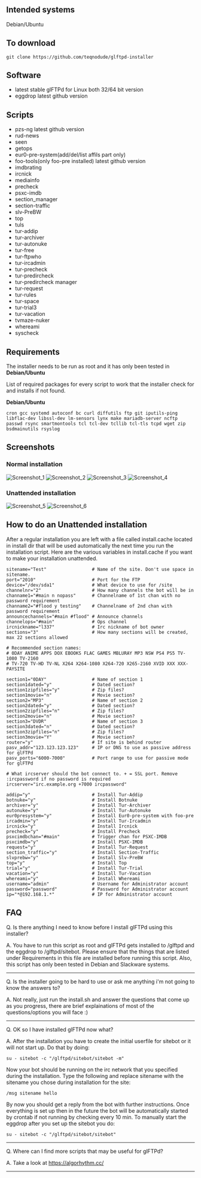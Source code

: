 ## Intended systems

Debian/Ubuntu

## To download

``` 
git clone https://github.com/teqnodude/glftpd-installer
```

## Software

*  latest stable glFTPd for Linux both 32/64 bit version
*  eggdrop latest github version

## Scripts

*  pzs-ng latest github version 
*  rud-news
*  seen
*  getops
*  eur0-pre-system(add/del/list affils part only)
*  foo-tools(only foo-pre installed) latest github version
*  imdbrating
*  ircnick
*  mediainfo
*  precheck
*  psxc-imdb
*  section_manager
*  section-traffic
*  slv-PreBW
*  top
*  tuls
*  tur-addip
*  tur-archiver
*  tur-autonuke
*  tur-free
*  tur-ftpwho
*  tur-ircadmin
*  tur-precheck
*  tur-predircheck
*  tur-predircheck manager
*  tur-request
*  tur-rules
*  tur-space
*  tur-trial3
*  tur-vacation
*  tvmaze-nuker
*  whereami
*  syscheck


## Requirements

The installer needs to be run as root and it has only been tested in **Debian/Ubuntu**

List of required packages for every script to work that the installer check for and installs if not found.

**Debian/Ubuntu**
``` 
cron gcc systemd autoconf bc curl diffutils ftp git iputils-ping libflac-dev libssl-dev lm-sensors lynx make mariadb-server ncftp passwd rsync smartmontools tcl tcl-dev tcllib tcl-tls tcpd wget zip bsdmainutils rsyslog
``` 
## Screenshots

### Normal installation

![Screenshot_1](https://github.com/teqnodude/glftpd-installer/assets/36924638/af283a70-7445-47f0-92fb-91b87aea06c1)
![Screenshot_2](https://github.com/teqnodude/glftpd-installer/assets/36924638/ffcf7274-1de5-4e82-8c69-ba9f55450a3d)
![Screenshot_3](https://github.com/teqnodude/glftpd-installer/assets/36924638/a13f4665-5ade-4c75-8f9d-41861e91b898)
![Screenshot_4](https://github.com/teqnodude/glftpd-installer/assets/36924638/014d40b3-9353-40bf-974d-6af3ade9265f)

### Unattended installation

![Screenshot_5](https://github.com/teqnodude/glftpd-installer/assets/36924638/784c4698-ac20-4210-8581-0f89dac0cbd4)
![Screenshot_6](https://github.com/teqnodude/glftpd-installer/assets/36924638/0db1bb75-cdbd-43ea-9586-afceb517e2b3)

## How to do an Unattended installation

After a regular installation you are left with a file called install.cache located in install dir that will be used automatically the next time you run the installation script. Here are the various variables in install.cache if you want to make your installation unattended.

```
sitename="Test" 				# Name of the site. Don't use space in sitename. 
port="2010" 					# Port for the FTP
device="/dev/sda1" 				# What device to use for /site
channelnr="2" 					# How many channels the bot will be in
channame1="#main n nopass" 		# Channelname of 1st chan with no password requirement
channame2="#flood y testing" 	# Channelname of 2nd chan with password requirement
announcechannels="#main #flood" # Announce channels
channelops="#main" 				# Ops channel 
ircnickname="l337" 				# Irc nickname of bot owner
sections="3" 					# How many sections will be created, max 22 sections allowed

# Recommended section names: 
# 0DAY ANIME APPS DOX EBOOKS FLAC GAMES MBLURAY MP3 NSW PS4 PS5 TV-1080 TV-2160 
# TV-720 TV-HD TV-NL X264 X264-1080 X264-720 X265-2160 XVID XXX XXX-PAYSITE

section1="0DAY" 				# Name of section 1
section1dated="y" 				# Dated section?
section1zipfiles="y" 			# Zip files?
section1movie="n" 				# Movie section?
section2="MP3" 					# Name of section 2
section2dated="y" 				# Dated section?
section2zipfiles="n" 			# Zip files?
section2movie="n" 				# Movie section?
section3="DVDR" 				# Name of section 3 
section3dated="n" 				# Dated section?
section3zipfiles="n" 			# Zip files?
section3movie="Y" 				# Movie section?
router="y" 						# If site is behind router
pasv_addr="123.123.123.123" 	# IP or DNS to use as passive address for glFTPd
pasv_ports="6000-7000" 			# Port range to use for passive mode for glFTPd

# What ircserver should the bot connect to. + = SSL port. Remove :ircpassword if no password is required
ircserver="irc.example.org +7000 ircpassword" 

addip="y" 						# Install Tur-Addip
botnuke="y" 					# Install Botnuke
archiver="y"				 	# Install Tur-Archiver
autonuke="y" 					# Install Tur-Autonuke
eur0presystem="y" 				# Install Eur0-pre-system with foo-pre
ircadmin="y" 					# Install Tur-Ircadmin
ircnick="y" 					# Install Ircnick
precheck="y" 					# Install Precheck
psxcimdbchan="#main" 			# Trigger chan for PSXC-IMDB
psxcimdb="y" 					# Install PSXC-IMDB
request="y" 					# Install Tur-Request
section_traffic="y" 			# Install Section-Traffic
slvprebw="y" 					# Install Slv-PreBW
top="y" 						# Install Top
trial="y" 						# Install Tur-Trial
vacation="y" 					# Install Tur-Vacation
whereami="y" 					# Install Whereami
username="admin" 				# Username for Administrator account
password="password" 			# Password for Administrator account
ip="*@192.168.1.*" 				# IP for Administrator account
```

## FAQ

Q. Is there anything I need to know before I install glFTPd using this installer?

A. You have to run this script as root and glFTPd gets installed to /glftpd and the eggdrop to /glftpd/sitebot. Please
   ensure that the things that are listed under Requirements in this file are installed before running this script.
   Also, this script has only been tested in Debian and Slackware systems.

-------------------------------------------------------------------------------

Q. Is the installer going to be hard to use or ask me anything i'm not going to know the answers to?

A. Not really, just run the install.sh and answer the questions that come up as you progress,
   there are brief explainations of most of the questions/options you will face :)

-------------------------------------------------------------------------------

Q. OK so I have installed glFTPd now what?

A. After the installation you have to create the initial userfile for sitebot or it will not start up.
   Do that by doing:
   ```
   su - sitebot -c "/glftpd/sitebot/sitebot -m"
   ```
   Now your bot should be running on the irc network that you specified during the installation. Type the following and 
   replace sitename with the sitename you chose during installation for the site:
   ```
   /msg sitename hello
   ```
   By now you should get a reply from the bot with further instructions. Once everything is set up then in the future the 
   bot will be automatically started by crontab if not running by checking every 10 min. To manually start the eggdrop after 
   you set up the sitebot you do:
   ```
   su - sitebot -c "/glftpd/sitebot/sitebot"
   ```

-------------------------------------------------------------------------------

Q. Where can I find more scripts that may be useful for glFTPd?

A. Take a look at https://algorhythm.cc/

-------------------------------------------------------------------------------
